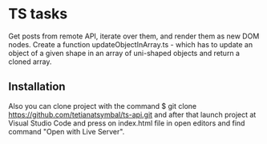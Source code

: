 # TS tasks
Get posts from remote API, iterate over them, and render them as new DOM nodes.
Create a function updateObjectInArray.ts - which has to update an object of a given shape in an array of uni-shaped objects and return a cloned array.

## Installation

Also you can clone project with the command 
$ git clone https://github.com/tetianatsymbal/ts-api.git and after that launch project at Visual Studio Code and press on index.html file in open editors and find command "Open with Live Server".

